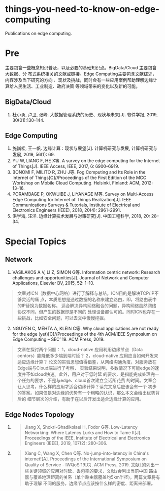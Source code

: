 # things-you-need-to-know-on-edge-computing
Publications on edge computing.


# Pre
主要包含一些概念知识普及，以及必要的基础知识点。BigData/Cloud 主要包含大数据、分
布式系统相关的文献或链接。Edge Computing主要包含文献综述，内容涉及当下研究的方向
、现状及挑战，同时会有一些应用案例帮助理解边缘计算给人民生活、工业制造、政府决策
等领域带来的变化以及新的可能。

## BigData/Cloud
1.	杜小勇, 卢卫, 张峰. 大数据管理系统的历史、现状与未来[J]. 软件学报, 2019, 30(01):130-144.

## Edge Computing
1.	施巍松, 王一帆. 边缘计算：现状与展望[J]. 计算机研究与发展, 计算机研究与发展, 
    2019, 56(1): 69.
2.	YU W, LIANG F, HE X等. A survey on the edge computing for the Internet of 
    Things[J]. IEEE Access, IEEE, 2017, 6: 6900–6919.
3.	BONOMI F, MILITO R, ZHU J等. Fog Computing and Its Role in the Internet of 
    Things[C]//Proceedings of the First Edition of the MCC Workshop on Mobile 
    Cloud Computing. Helsinki, Finland: ACM, 2012: 13–16.
4.	PORAMBAGE P, OKWUIBE J, LIYANAGE M等. Survey on Multi-Access Edge Computing
    for Internet of Things Realization[J]. IEEE Communications Surveys &amp; 
    Tutorials, Institute of Electrical and Electronics Engineers (IEEE), 2018, 
    20(4): 2961–2991.
5.	洪学海, 汪洋. 边缘计算技术发展与对策研究[J]. 中国工程科学, 2018, 20: 28–34.

# Special Topics
## Network

1.	VASILAKOS A V, LI Z, SIMON G等. Information centric network: Research 
    challenges and opportunities[J]. Journal of Network and Computer Applications,
    Elsevier BV, 2015, 52: 1–10.
   > 文章对ICN（数据中心网络）进行了解释与总结，ICN目的是解决TCP/IP不够灵活的痛
   > 点，本质思想是通过数据的名称来建立路由，即，将路由表中的IP替换为数据名称。
   > 适合解决异构网络融合的问题，异构网络虽然网络协议不同，但产生的数据却是不同的
   > 处理设备都认可的。同时ICN也存在一些挑战，比如安全问题，可以去文中慢慢挖掘。

2.	NGUYEN C, MEHTA A, KLEIN C等. Why cloud applications are not ready for the 
   edge (yet)[C]//Proceedings of the 4th ACM/IEEE Symposium on Edge Computing – 
   SEC’ 19. ACM Press, 2019.
   > 文章在探讨两个问题：
   > 1，cloud-native 应用利用边缘节点（Data centors）能降低多少端到端时延？
   > 2，cloud-native 应用应当如何开发来适应边缘计算？
   > 论文的实验思想值得借鉴，从网络沟通角度，对服务放在Edge端与Cloud端进行了考察，
   > 实验结果说明，多数情况下可能edge的速度并不如cloud快速。此外，用户对于低时延
   > 的要求，是指能完成处理完一个任务的要求，不是与edge、cloud首次建立会话所花费
   > 的时间。文章会让人思考，什么样的应用才适合边缘计算？读完文章后应该会有一个
   > 初步的答案。如果仅是对边缘的优势有一个粗略的认识，那么本文会给出优势背后的
   > 细节层次的介绍，有助于在以后开发出适合边缘计算的应用。

## Edge Nodes Topology
1.  > Jiang X, Shokri-Ghadikolaei H, Fodor G等. Low-Latency Networking: Where 
      Latency Lurks and How to Tame It[J]. Proceedings of the IEEE, Institute of
      Electrical and Electronics Engineers (IEEE), 2019, 107(2): 280–306.

2. > Xiang C, Wang X, Chen Q等. No-jump-into-latency in China's internet![A]. 
     Proceedings of the International Symposium on Quality of Service - IWQoS'19[C].
    ACM Press, 2019.
    > 文献`1`的列出一些关键领域的应用对时延、丢包率的要求，文献`2`会列出当前中国
    > 路由器与覆盖地理距离的关系（单个路由器覆盖约5km半径)，两篇文章将有助于理解
    > 不同的服务，边缘节点应该按什么样的密度、距离来部署。

